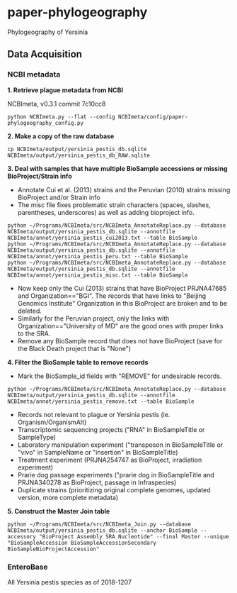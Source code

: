 # paper-phylogeography
Phylogeography of Yersinia

## Data Acquisition

### NCBI metadata
**1. Retrieve plague metadata from NCBI**

NCBImeta, v0.3.1 commit 7c10cc8
```
python NCBImeta.py --flat --config NCBImeta/config/paper-phylogeography_config.py

```

**2. Make a copy of the raw database**
```
cp NCBImeta/output/yersinia_pestis_db.sqlite NCBImeta/output/yersinia_pestis_db_RAW.sqlite
```

**3. Deal with samples that have multiple BioSample accessions or missing BioProject/Strain info**
- Annotate Cui et al. (2013) strains and the Peruvian (2010) strains missing BioProject and/or Strain info
- The misc file fixes problematic strain characters (spaces, slashes, parentheses, underscores) as well as adding bioproject info.
```
python ~/Programs/NCBImeta/src/NCBImeta_AnnotateReplace.py --database NCBImeta/output/yersinia_pestis_db.sqlite --annotfile NCBImeta/annot/yersinia_pestis_cui2013.txt --table BioSample
python ~/Programs/NCBImeta/src/NCBImeta_AnnotateReplace.py --database NCBImeta/output/yersinia_pestis_db.sqlite --annotfile NCBImeta/annot/yersinia_pestis_peru.txt --table BioSample
python ~/Programs/NCBImeta/src/NCBImeta_AnnotateReplace.py --database NCBImeta/output/yersinia_pestis_db.sqlite --annotfile NCBImeta/annot/yersinia_pestis_misc.txt --table BioSample

```
- Now keep only the Cui (2013) strains that have BioProject PRJNA47685 and Organization=="BGI". The records that have links to "Beijing Genomics Institute" Organization in this BioProject are broken and to be deleted.
- Similarly for the Peruvian project, only the links with Organization=="University of MD" are the good ones with proper links to the SRA.
- Remove any BioSample record that does not have BioProject (save for the Black Death project that is "None")

**4. Filter the BioSample table to remove records**
- Mark the BioSample\_id fields with "REMOVE" for undesirable records.
```
python ~/Programs/NCBImeta/src/NCBImeta_AnnotateReplace.py --database NCBImeta/output/yersinia_pestis_db.sqlite --annotfile NCBImeta/annot/yersinia_pestis_remove.txt --table BioSample
```
- Records not relevant to plague or Yersinia pestis (ie. Organism/OrganismAlt)
- Transcriptomic sequencing projects ("RNA" in BioSampleTitle or SampleType)
- Laboratory manipulation experiment ("transposon in BioSampleTitle or "vivo" in SampleName or "insertion" in BioSampleTitle)
- Treatment experiment (PRJNA254747 as BioProject, irradiation experiment)
- Prarie dog passage experiments ("prarie dog in BioSampleTitle and PRJNA340278 as BioProject, passage in Infraspecies)
- Duplicate strains (prioritizing original complete genomes, updated version, more complete metadata)

**5. Construct the Master Join table**
```
python ~/Programs/NCBImeta/src/NCBImeta_Join.py --database NCBImeta/output/yersinia_pestis_db.sqlite --anchor BioSample --accessory "BioProject Assembly SRA Nucleotide" --final Master --unique "BioSampleAccession BioSampleAccessionSecondary BioSampleBioProjectAccession"
```



### EnteroBase
All Yersinia pestis species as of 2018-1207
